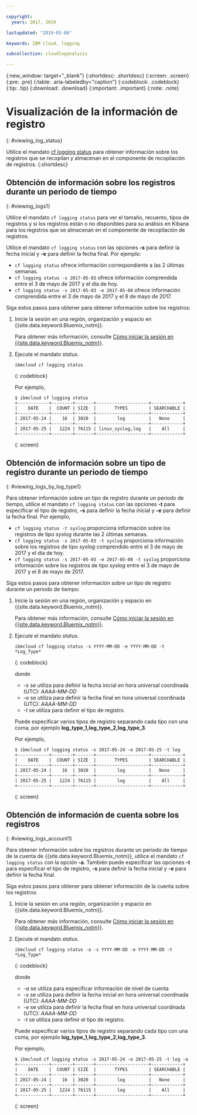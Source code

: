 ```yaml
---

copyright:
  years: 2017, 2019

lastupdated: "2019-03-06"

keywords: IBM Cloud, logging

subcollection: cloudloganalysis

---
```


{:new_window: target="_blank"}
{:shortdesc: .shortdesc}
{:screen: .screen}
{:pre: .pre}
{:table: .aria-labeledby="caption"}
{:codeblock: .codeblock}
{:tip: .tip}
{:download: .download}
{:important: .important}
{:note: .note}

# Visualización de la información de registro
{: #viewing_log_status}

Utilice el mandato [cf logging status](/docs/services/CloudLogAnalysis/reference/logging_cli.html#status1) para obtener información sobre los registros que se recopilan y almacenan en el componente de recopilación de registros.
{:shortdesc}

## Obtención de información sobre los registros durante un periodo de tiempo
{: #viewing_logs1}

Utilice el mandato `cf logging status` para ver el tamaño, recuento, tipos de registros y si los registros están o no disponibles para su análisis en Kibana para los registros que se almacenan en el componente de recopilación de registros. 

Utilice el mandato `cf logging status` con las opciones **-s** para definir la fecha inicial y **-e** para definir la fecha final. Por ejemplo:

* `cf logging status` ofrece información correspondiente a las 2 últimas semanas.
* `cf logging status -s 2017-05-03` ofrece información comprendida entre el 3 de mayo de 2017 y el día de hoy.
* `cf logging status -s 2017-05-03 -e 2017-05-08` ofrece información comprendida entre el 3 de mayo de 2017 y el 8 de mayo de 2017. 

Siga estos pasos para obtener para obtener información sobre los registros:

1. Inicie la sesión en una región, organización y espacio en {{site.data.keyword.Bluemix_notm}}. 

    Para obtener más información, consulte [Cómo iniciar la sesión en {{site.data.keyword.Bluemix_notm}}](/docs/services/CloudLogAnalysis/qa/cli_qa.html#login).
    
2. Ejecute el mandato *status*.

    ```
    ibmcloud cf logging status
    ```
    {: codeblock}
    
    Por ejemplo,
    
    ```
    $ ibmcloud cf logging status
    +------------+--------+-------+--------------------+------------+
    |    DATE    |  COUNT | SIZE  |       TYPES        | SEARCHABLE |
    +------------+--------+-------+--------------------+------------+
    | 2017-05-24 |    16  | 3020  |        log         |   None     |
    +------------+--------+-------+--------------------+------------+
    | 2017-05-25 |   1224 | 76115 | linux_syslog,log   |    All     |
    +------------+--------+-------+--------------------+------------+
    ```
    {: screen}


## Obtención de información sobre un tipo de registro durante un periodo de tiempo
{: #viewing_logs_by_log_type1}

Para obtener información sobre un tipo de registro durante un periodo de tiempo, utilice el mandato `cf logging status` con las opciones **-t** para especificar el tipo de registro, **-s** para definir la fecha inicial y **-e** para definir la fecha final. Por ejemplo,

* `cf logging status -t syslog` proporciona información sobre los registros de tipo *syslog* durante las 2 últimas semanas.
* `cf logging status -s 2017-05-03 -t syslog` proporciona información sobre los registros de tipo *syslog* comprendido entre el 3 de mayo de 2017 y el día de hoy.
* `cf logging status -s 2017-05-03 -e 2017-05-08 -t syslog` proporciona información sobre los registros de tipo *syslog* entre el 3 de mayo de 2017 y el 8 de mayo de 2017. 

Siga estos pasos para obtener información sobre un tipo de registro durante un periodo de tiempo:

1. Inicie la sesión en una región, organización y espacio en {{site.data.keyword.Bluemix_notm}}. 

    Para obtener más información, consulte [Cómo iniciar la sesión en {{site.data.keyword.Bluemix_notm}}](/docs/services/CloudLogAnalysis/qa/cli_qa.html#login).
    
2. Ejecute el mandato *status*.

    ```
    ibmcloud cf logging status -s YYYY-MM-DD -e YYYY-MM-DD -t *Log_Type*
    ```
    {: codeblock}
    
    donde
    
    * *-s* se utiliza para definir la fecha inicial en hora universal coordinada (UTC): *AAAA-MM-DD*
    * *-e* se utiliza para definir la fecha final en hora universal coordinada (UTC): *AAAA-MM-DD*
    * *-t* se utiliza para definir el tipo de registro.
    
    Puede especificar varios tipos de registro separando cada tipo con una coma, por ejemplo **log_type_1,log_type_2,log_type_3**. 
    
    Por ejemplo,
    
    ```
    $ ibmcloud cf logging status -s 2017-05-24 -e 2017-05-25 -t log
    +------------+--------+-------+--------------------+------------+
    |    DATE    |  COUNT | SIZE  |       TYPES        | SEARCHABLE |
    +------------+--------+-------+--------------------+------------+
    | 2017-05-24 |    16  | 3020  |        log         |   None     |
    +------------+--------+-------+--------------------+------------+
    | 2017-05-25 |   1224 | 76115 |        log         |    All     |
    +------------+--------+-------+--------------------+------------+
    ```
    {: screen}



## Obtención de información de cuenta sobre los registros
{: #viewing_logs_account1}

Para obtener información sobre los registros durante un periodo de tiempo de la cuenta de {{site.data.keyword.Bluemix_notm}}, utilice el mandato `cf logging status` con la opción **-a**. También puede especificar las opciones **-t** para especificar el tipo de registro, **-s** para definir la fecha inicial y **-e** para definir la fecha final. 

Siga estos pasos para obtener para obtener información de la cuenta sobre los registros:

1. Inicie la sesión en una región, organización y espacio en {{site.data.keyword.Bluemix_notm}}. 

    Para obtener más información, consulte [Cómo iniciar la sesión en {{site.data.keyword.Bluemix_notm}}](/docs/services/CloudLogAnalysis/qa/cli_qa.html#login).
    
2. Ejecute el mandato *status*.

    ```
    ibmcloud cf logging status -a -s YYYY-MM-DD -e YYYY-MM-DD -t *Log_Type*
    ```
    {: codeblock}
    
    donde
    
    * *-a* se utiliza para especificar información de nivel de cuenta
    * *-s* se utiliza para definir la fecha inicial en hora universal coordinada (UTC): *AAAA-MM-DD*
    * *-e* se utiliza para definir la fecha final en hora universal coordinada (UTC): *AAAA-MM-DD*
    * *-t* se utiliza para definir el tipo de registro.
    

    Puede especificar varios tipos de registro separando cada tipo con una coma, por ejemplo **log_type_1,log_type_2,log_type_3**. 
 
    Por ejemplo,
    
    ```
    $ ibmcloud cf logging status -s 2017-05-24 -e 2017-05-25 -t log -a
    +------------+--------+-------+--------------------+------------+
    |    DATE    |  COUNT | SIZE  |       TYPES        | SEARCHABLE |
    +------------+--------+-------+--------------------+------------+
    | 2017-05-24 |    16  | 3020  |        log         |   None     |
    +------------+--------+-------+--------------------+------------+
    | 2017-05-25 |   1224 | 76115 |        log         |    All     |
    +------------+--------+-------+--------------------+------------+
    ```
    {: screen}














